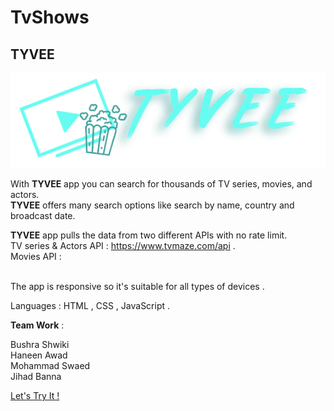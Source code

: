 # TvShows 
## TYVEE 

![alt text](https://github.com/WebAhead8/TvShows/blob/main/pic/logo.png)

With **TYVEE** app you can search for thousands of TV series, movies, and actors.  
**TYVEE** offers many search options like search by name, country and broadcast date.  


**TYVEE** app pulls the data from two different APIs with no rate limit.  <br>
TV series & Actors API : https://www.tvmaze.com/api .  <br>
Movies API :                   <br><br>


The app is responsive so it's suitable for all types of devices . 


Languages : HTML , CSS , JavaScript .


**Team Work** :

Bushra Shwiki  
Haneen Awad  
Mohammad Swaed  
Jihad Banna  

[Let's Try It !](https://webahead8.github.io/TvShows/)
